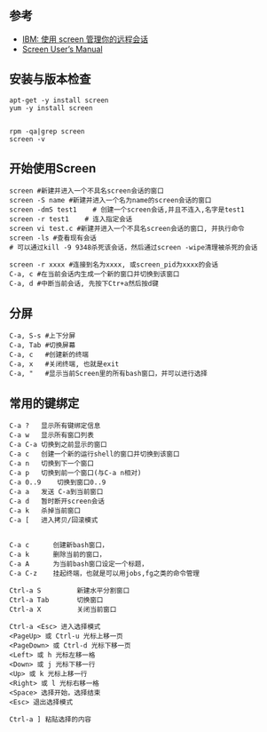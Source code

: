 
## 参考

- [IBM: 使用 screen 管理你的远程会话](https://www.ibm.com/developerworks/cn/linux/l-cn-screen/index.html)
- [Screen User’s Manual](https://www.gnu.org/software/screen/manual/screen.html)
## 安装与版本检查
    apt-get -y install screen
    yum -y install screen
    
    
    rpm -qa|grep screen
    screen -v

## 开始使用Screen

    screen #新建并进入一个不具名screen会话的窗口
    screen -S name #新建并进入一个名为name的screen会话的窗口
    screen -dmS test1    # 创建一个screen会话,并且不连入,名字是test1
    screen -r test1    # 连入指定会话
    screen vi test.c #新建并进入一个不具名screen会话的窗口, 并执行命令
    screen -ls #查看现有会话
    # 可以通过kill -9 9348杀死该会话，然后通过screen -wipe清理被杀死的会话
    
    screen -r xxxx #连接到名为xxxx, 或screen_pid为xxxx的会话
    C-a, c #在当前会话内生成一个新的窗口并切换到该窗口
    C-a, d #中断当前会话, 先按下Ctr+a然后按d键 
    
## 分屏
    C-a, S-s #上下分屏
    C-a, Tab #切换屏幕
    C-a, c   #创建新的终端
    C-a, x   #关闭终端, 也就是exit
    C-a, "   #显示当前Screen里的所有bash窗口，并可以进行选择

## 常用的键绑定

    C-a ?	显示所有键绑定信息
    C-a w	显示所有窗口列表
    C-a C-a	切换到之前显示的窗口
    C-a c	创建一个新的运行shell的窗口并切换到该窗口
    C-a n	切换到下一个窗口
    C-a p	切换到前一个窗口(与C-a n相对)
    C-a 0..9	切换到窗口0..9
    C-a a	发送 C-a到当前窗口
    C-a d	暂时断开screen会话
    C-a k	杀掉当前窗口
    C-a [	进入拷贝/回滚模式


    C-a c      创建新bash窗口，
    C-a k      删除当前的窗口，
    C-a A      为当前bash窗口设定一个标题，
    C-a C-z    挂起终端，也就是可以用jobs,fg之类的命令管理

    Ctrl-a S         新建水平分割窗口
    Ctrl-a Tab       切换窗口
    Ctrl-a X         关闭当前窗口

    Ctrl-a <Esc> 进入选择模式
    <PageUp> 或 Ctrl-u 光标上移一页
    <PageDown> 或 Ctrl-d 光标下移一页 
    <Left> 或 h 光标左移一格
    <Down> 或 j 光标下移一行
    <Up> 或 k 光标上移一行
    <Right> 或 l 光标右移一格
    <Space> 选择开始，选择结束
    <Esc> 退出选择模式

    Ctrl-a ] 粘贴选择的内容
